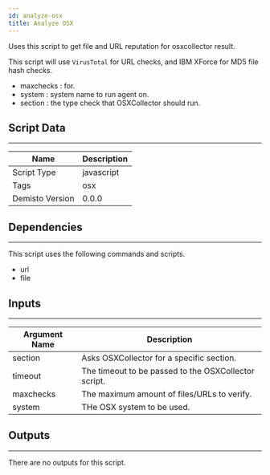 ```yaml
---
id: analyze-osx
title: Analyze OSX
---
```


Uses this script to get file and URL reputation for osxcollector result.

This script will use `VirusTotal` for URL checks, and IBM XForce for MD5 file hash checks.
 * maxchecks : for.
 * system  : system name to run agent on.
 * section : the type check that OSXCollector should run.

## Script Data
---

| **Name** | **Description** |
| --- | --- |
| Script Type | javascript |
| Tags | osx |
| Demisto Version | 0.0.0 |

## Dependencies
---
This script uses the following commands and scripts.
* url
* file

## Inputs
---

| **Argument Name** | **Description** |
| --- | --- |
| section | Asks OSXCollector for a specific section. |
| timeout | The timeout to be passed to the OSXCollector script. |
| maxchecks | The maximum amount of files/URLs to verify. |
| system | THe OSX system to be used. |

## Outputs
---
There are no outputs for this script.

